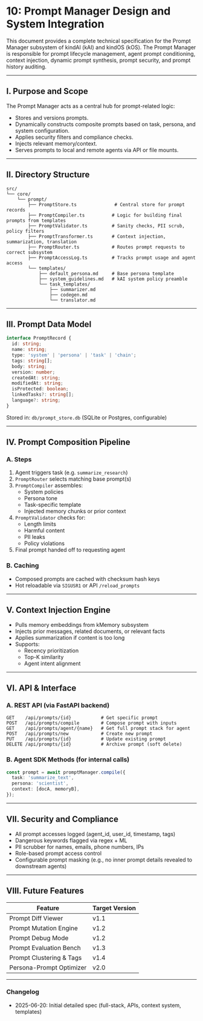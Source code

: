 # 10: Prompt Manager Design and System Integration

This document provides a complete technical specification for the Prompt Manager subsystem of kindAI (kAI) and kindOS (kOS). The Prompt Manager is responsible for prompt lifecycle management, agent prompt conditioning, context injection, dynamic prompt synthesis, prompt security, and prompt history auditing.

---

## I. Purpose and Scope

The Prompt Manager acts as a central hub for prompt-related logic:

- Stores and versions prompts.
- Dynamically constructs composite prompts based on task, persona, and system configuration.
- Applies security filters and compliance checks.
- Injects relevant memory/context.
- Serves prompts to local and remote agents via API or file mounts.

---

## II. Directory Structure

```text
src/
└── core/
    └── prompt/
        ├── PromptStore.ts              # Central store for prompt records
        ├── PromptCompiler.ts          # Logic for building final prompts from templates
        ├── PromptValidator.ts         # Sanity checks, PII scrub, policy filters
        ├── PromptTransformer.ts       # Context injection, summarization, translation
        ├── PromptRouter.ts            # Routes prompt requests to correct subsystem
        ├── PromptAccessLog.ts         # Tracks prompt usage and agent access
        └── templates/
            ├── default_persona.md     # Base persona template
            ├── system_guidelines.md   # kAI system policy preamble
            └── task_templates/
                ├── summarizer.md
                ├── codegen.md
                └── translator.md
```

---

## III. Prompt Data Model

```ts
interface PromptRecord {
  id: string;
  name: string;
  type: 'system' | 'persona' | 'task' | 'chain';
  tags: string[];
  body: string;
  version: number;
  createdAt: string;
  modifiedAt: string;
  isProtected: boolean;
  linkedTasks?: string[];
  language?: string;
}
```

Stored in: `db/prompt_store.db` (SQLite or Postgres, configurable)

---

## IV. Prompt Composition Pipeline

### A. Steps
1. Agent triggers task (e.g. `summarize_research`)
2. `PromptRouter` selects matching base prompt(s)
3. `PromptCompiler` assembles:
    - System policies
    - Persona tone
    - Task-specific template
    - Injected memory chunks or prior context
4. `PromptValidator` checks for:
    - Length limits
    - Harmful content
    - PII leaks
    - Policy violations
5. Final prompt handed off to requesting agent

### B. Caching
- Composed prompts are cached with checksum hash keys
- Hot reloadable via `SIGUSR1` or API `/reload_prompts`

---

## V. Context Injection Engine

- Pulls memory embeddings from kMemory subsystem
- Injects prior messages, related documents, or relevant facts
- Applies summarization if content is too long
- Supports:
  - Recency prioritization
  - Top-K similarity
  - Agent intent alignment

---

## VI. API & Interface

### A. REST API (via FastAPI backend)

```http
GET    /api/prompts/{id}           # Get specific prompt
POST   /api/prompts/compile        # Compose prompt with inputs
GET    /api/prompts/agent/{name}   # Get full prompt stack for agent
POST   /api/prompts/new            # Create new prompt
PUT    /api/prompts/{id}           # Update existing prompt
DELETE /api/prompts/{id}           # Archive prompt (soft delete)
```

### B. Agent SDK Methods (for internal calls)

```ts
const prompt = await promptManager.compile({
  task: 'summarize_text',
  persona: 'scientist',
  context: [docA, memoryB],
});
```

---

## VII. Security and Compliance

- All prompt accesses logged (agent_id, user_id, timestamp, tags)
- Dangerous keywords flagged via regex + ML
- PII scrubber for names, emails, phone numbers, IPs
- Role-based prompt access control
- Configurable prompt masking (e.g., no inner prompt details revealed to downstream agents)

---

## VIII. Future Features

| Feature                   | Target Version |
|---------------------------|----------------|
| Prompt Diff Viewer        | v1.1           |
| Prompt Mutation Engine    | v1.2           |
| Prompt Debug Mode         | v1.2           |
| Prompt Evaluation Bench   | v1.3           |
| Prompt Clustering & Tags  | v1.4           |
| Persona-Prompt Optimizer  | v2.0           |

---

### Changelog
- 2025-06-20: Initial detailed spec (full-stack, APIs, context system, templates)

